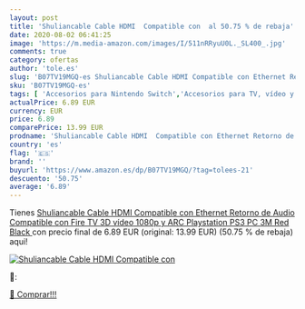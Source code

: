 ```yaml
---
layout: post
title: 'Shuliancable Cable HDMI  Compatible con  al 50.75 % de rebaja'
date: 2020-08-02 06:41:25
image: 'https://m.media-amazon.com/images/I/511nRRyuU0L._SL400_.jpg'
comments: true
category: ofertas
author: 'tole.es'
slug: 'B07TV19MGQ-es Shuliancable Cable HDMI Compatible con Ethernet Retorno de...'
sku: 'B07TV19MGQ-es'
tags: [ 'Accesorios para Nintendo Switch','Accesorios para TV, vídeo y home cinema','Almacenamiento de datos','Almacenamiento de datos externo','Conversores de vídeo','Electrónica','Hardware y juegos para Nintendo Switch','Informática','Memoria para Nintendo Switch','TV, vídeo y home cinema','Tarjetas de memoria','Tarjetas microSD','Videojuegos','playstation', ]
actualPrice: 6.89 EUR
currency: EUR
price: 6.89
comparePrice: 13.99 EUR
prodname: 'Shuliancable Cable HDMI  Compatible con Ethernet Retorno de Audio  Compatible con Fire TV  3D  vídeo 1080p y ARC  Playstation PS3 PC  3M  Red Black '
country: 'es'
flag: '🇪🇸'
brand: ''
buyurl: 'https://www.amazon.es/dp/B07TV19MGQ/?tag=tolees-21'
descuento: '50.75'
average: '6.89'
---
```


Tienes [Shuliancable Cable HDMI  Compatible con Ethernet Retorno de Audio  Compatible con Fire TV  3D  vídeo 1080p y ARC  Playstation PS3 PC  3M  Red Black ](https://www.amazon.es/dp/B07TV19MGQ/?tag=tolees-21) con precio final de  6.89 EUR (original: 13.99 EUR) (50.75 %  de rebaja) aqui!

[![Shuliancable Cable HDMI  Compatible con ](https://m.media-amazon.com/images/I/511nRRyuU0L._SL400_.jpg)](https://www.amazon.es/dp/B07TV19MGQ/?tag=tolees-21)

🔎:


[🛒 Comprar!!!](https://www.amazon.es/dp/B07TV19MGQ/?tag=tolees-21)
